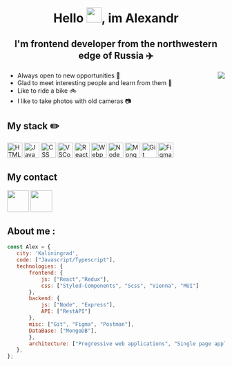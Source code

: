 <h1 align="center"> Hello <img width="35px" src="https://raw.githubusercontent.com/blackcater/blackcater/main/images/Hi.gif"/>, im Alexandr</h1>


<h2 align="center"> I'm frontend developer from the northwestern edge of Russia ✈️ </h2>

<img align="right"  src="https://c.tenor.com/sUfX_bvEOREAAAAC/sillicon-valley-hello-there.gif"/>
<ul>
<li>  Always open to new opportunities 👷</li>
<li>  Glad to meet interesting people and learn from them 👯</li>
<li> Like to ride a bike 🚲 </li>
<li> I like to take photos with old cameras 📷</li>
</ul>


<h2 > My stack ✏️</h2>
  <p>
  <img src="https://cdn.icon-icons.com/icons2/2107/PNG/512/file_type_html_icon_130541.png" alt="HTML" height="35">
  <img src="https://cdn.icon-icons.com/icons2/2108/PNG/512/javascript_icon_130900.png" alt="JavaScript" height="35">
  <img src="https://cdn.icon-icons.com/icons2/2107/PNG/512/file_type_css_icon_130661.png" alt="CSS" height="35">
  <img src="https://cdn.icon-icons.com/icons2/2699/PNG/512/visualstudio_code_logo_icon_170247.png" alt="VSCode" height="35">
  <img src="https://cdn.icon-icons.com/icons2/2108/PNG/512/react_icon_130845.png" alt="React" height="35">
  <img src="https://cdn.icon-icons.com/icons2/2415/PNG/512/webpack_original_logo_icon_146300.png" alt="Webpack" height="35">
  <img src="https://cdn.icon-icons.com/icons2/2107/PNG/512/file_type_node_icon_130301.png" alt="Node" height="35">
  <img src="https://cdn.icon-icons.com/icons2/2107/PNG/512/folder_type_mongodb_icon_129879.png" alt="MongoDB" height="35">
  <img src="https://cdn.icon-icons.com/icons2/2107/PNG/512/file_type_git_icon_130581.png" alt="Git" height="35">
  <img src="https://cdn.icon-icons.com/icons2/2699/PNG/512/figma_logo_icon_170157.png" alt="Figma" height="35">
 </p>
</div>


 ## My contact
  [<img src="https://cdn.icon-icons.com/icons2/923/PNG/512/telegram_icon-icons.com_72055.png" height="50">](https://t.me/VisVies)
  [<img src="https://cdn.icon-icons.com/icons2/2631/PNG/512/gmail_new_logo_icon_159149.png" height="50">](mailto:artempudovkin@gmail.com)
 
 
## About me :
 ```javascript
const Alex = {
    city: 'Kaliningrad',
    code: ["Javascript/Typescript"],
    technologies: {
        frontend: {
            js: ["React","Redux"],
            css: ["Styled-Components", "Scss", "Vienna", "MUI"]
        },
        backend: {
            js: ["Node", "Express"],
            API: ["RestAPI"]
        },
        misc: ["Git", "Figma", "Postman"],
        DataBase: ["MongoDB"],
        },
        architecture: ["Progressive web applications", "Single page applications"],
    },
};
```
